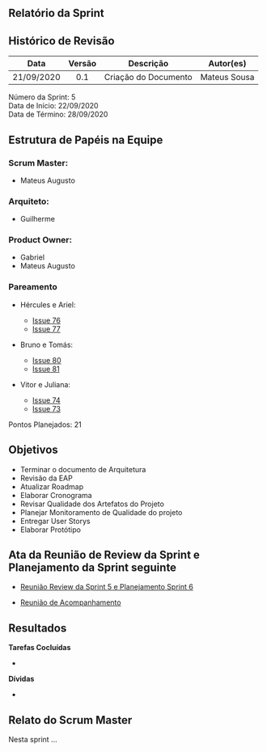 
## Relatório da Sprint

## Histórico de Revisão

|   Data   |  Versão  |        Descrição       |          Autor(es)          |
|:--------:|:--------:|:----------------------:|:---------------------------:|
|21/09/2020|   0.1    | Criação do Documento        |   Mateus Sousa   |

Número da Sprint: 5 <br>
Data de Início:  22/09/2020 <br>
Data de Término: 28/09/2020 <br>

## Estrutura de Papéis na Equipe

### Scrum Master:
- Mateus Augusto

### Arquiteto:
- Guilherme

### Product Owner:
- Gabriel
- Mateus Augusto

### Pareamento

- Hércules e Ariel:
  - [Issue 76](https://github.com/fga-eps-mds/2020.1-Grupo6/issues/76)
  - [Issue 77](https://github.com/fga-eps-mds/2020.1-Grupo6/issues/77)

- Bruno e Tomás:
  - [Issue 80](https://github.com/fga-eps-mds/2020.1-Grupo6/issues/80)
  - [Issue 81](https://github.com/fga-eps-mds/2020.1-Grupo6/issues/81)

- Vitor e Juliana:
  - [Issue 74](https://github.com/fga-eps-mds/2020.1-Grupo6/issues/74)
  - [Issue 73](https://github.com/fga-eps-mds/2020.1-Grupo6/issues/73)

Pontos Planejados: 21<br>

## Objetivos

- Terminar o documento de Arquitetura
- Revisão da EAP
- Atualizar Roadmap
- Elaborar Cronograma
- Revisar Qualidade dos Artefatos do Projeto
- Planejar Monitoramento de Qualidade do projeto
- Entregar User Storys
- Elaborar Protótipo

## Ata da Reunião de Review da Sprint e Planejamento da Sprint seguinte

- [Reunião Review da Sprint 5 e Planejamento Sprint 6](https://github.com/fga-eps-mds/2020.1-Grupo6/issues/##)

- [Reunião de Acompanhamento](https://github.com/fga-eps-mds/2020.1-Grupo6/issues/65)

## Resultados

**Tarefas Cocluídas** 

-

**Dívidas**

- 

## Relato do Scrum Master

Nesta sprint ...